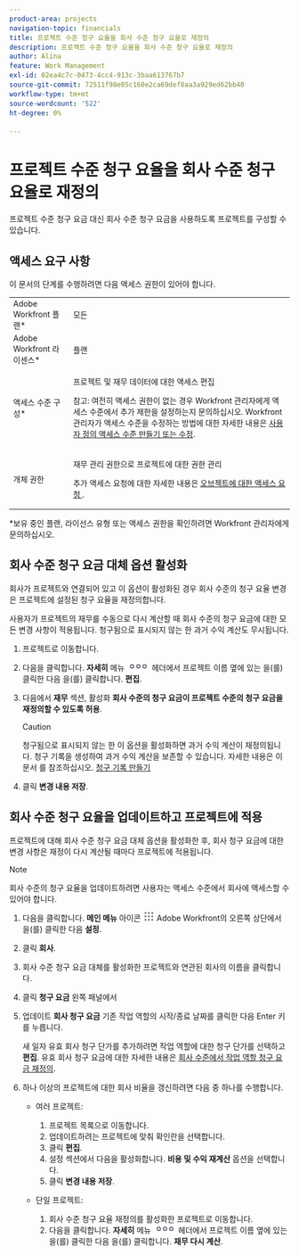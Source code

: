 ```yaml
---
product-area: projects
navigation-topic: financials
title: 프로젝트 수준 청구 요율을 회사 수준 청구 요율로 재정의
description: 프로젝트 수준 청구 요율을 회사 수준 청구 요율로 재정의
author: Alina
feature: Work Management
exl-id: 02ea4c7c-0473-4cc4-913c-3baa613767b7
source-git-commit: 72511f98e05c160e2ca69def8aa3a929ed62bb40
workflow-type: tm+mt
source-wordcount: '522'
ht-degree: 0%

---
```


# 프로젝트 수준 청구 요율을 회사 수준 청구 요율로 재정의

<!--
<p data-mc-conditions="QuicksilverOrClassic.Draft mode">(NOTE: THIS IS LINKED TO THE UI IN THE EDIT PROJECT MODAL)</p>
-->

프로젝트 수준 청구 요금 대신 회사 수준 청구 요금을 사용하도록 프로젝트를 구성할 수 있습니다.

## 액세스 요구 사항

이 문서의 단계를 수행하려면 다음 액세스 권한이 있어야 합니다.

<table style="table-layout:auto"> 
 <col> 
 <col> 
 <tbody> 
  <tr> 
   <td role="rowheader">Adobe Workfront 플랜*</td> 
   <td> <p>모든</p> </td> 
  </tr> 
  <tr> 
   <td role="rowheader">Adobe Workfront 라이센스*</td> 
   <td> <p>플랜 </p> </td> 
  </tr> 
  <tr> 
   <td role="rowheader">액세스 수준 구성*</td> 
   <td> <p>프로젝트 및 재무 데이터에 대한 액세스 편집</p> <p>참고: 여전히 액세스 권한이 없는 경우 Workfront 관리자에게 액세스 수준에서 추가 제한을 설정하는지 문의하십시오. Workfront 관리자가 액세스 수준을 수정하는 방법에 대한 자세한 내용은 <a href="../../../administration-and-setup/add-users/configure-and-grant-access/create-modify-access-levels.md" class="MCXref xref">사용자 정의 액세스 수준 만들기 또는 수정</a>.</p> </td> 
  </tr> 
  <tr> 
   <td role="rowheader">개체 권한</td> 
   <td> <p>재무 관리 권한으로 프로젝트에 대한 권한 관리</p> <p>추가 액세스 요청에 대한 자세한 내용은 <a href="../../../workfront-basics/grant-and-request-access-to-objects/request-access.md" class="MCXref xref">오브젝트에 대한 액세스 요청 </a>.</p> </td> 
  </tr> 
 </tbody> 
</table>

&#42;보유 중인 플랜, 라이선스 유형 또는 액세스 권한을 확인하려면 Workfront 관리자에게 문의하십시오.

## 회사 수준 청구 요금 대체 옵션 활성화

회사가 프로젝트와 연결되어 있고 이 옵션이 활성화된 경우 회사 수준의 청구 요율 변경은 프로젝트에 설정된 청구 요율을 재정의합니다.

사용자가 프로젝트의 재무를 수동으로 다시 계산할 때 회사 수준의 청구 요금에 대한 모든 변경 사항이 적용됩니다. 청구됨으로 표시되지 않는 한 과거 수익 계산도 무시됩니다.

1. 프로젝트로 이동합니다.
1. 다음을 클릭합니다. **자세히** 메뉴 ![](assets/qs-more-icon-on-an-object.png) 헤더에서 프로젝트 이름 옆에 있는 을(를) 클릭한 다음 을(를) 클릭합니다. **편집**.
1. 다음에서 **재무** 섹션, 활성화 **회사 수준의 청구 요금이 프로젝트 수준의 청구 요금을 재정의할 수 있도록 허용**.

   >[!CAUTION]
   >
   >청구됨으로 표시되지 않는 한 이 옵션을 활성화하면 과거 수익 계산이 재정의됩니다. 청구 기록을 생성하여 과거 수익 계산을 보존할 수 있습니다. 자세한 내용은 이 문서 를 참조하십시오. [청구 기록 만들기](../../../manage-work/projects/project-finances/create-billing-records.md)

1. 클릭 **변경 내용 저장**.

## 회사 수준 청구 요율을 업데이트하고 프로젝트에 적용

프로젝트에 대해 회사 수준 청구 요금 대체 옵션을 활성화한 후, 회사 청구 요금에 대한 변경 사항은 재정이 다시 계산될 때마다 프로젝트에 적용됩니다.

>[!NOTE]
>
>회사 수준의 청구 요율을 업데이트하려면 사용자는 액세스 수준에서 회사에 액세스할 수 있어야 합니다.

1. 다음을 클릭합니다. **메인 메뉴** 아이콘 ![](assets/main-menu-icon.png) Adobe Workfront의 오른쪽 상단에서 을(를) 클릭한 다음 **설정**.
1. 클릭 **회사**.
1. 회사 수준 청구 요금 대체를 활성화한 프로젝트와 연관된 회사의 이름을 클릭합니다.
1. 클릭 **청구 요금** 왼쪽 패널에서
1. 업데이트 **회사 청구 요금** 기존 작업 역할의 시작/종료 날짜를 클릭한 다음 Enter 키를 누릅니다.

   새 일자 유효 회사 청구 단가를 추가하려면 작업 역할에 대한 청구 단가를 선택하고 **편집**. 유효 회사 청구 요금에 대한 자세한 내용은 [회사 수준에서 작업 역할 청구 요금 재정의](/help/quicksilver/administration-and-setup/set-up-workfront/organizational-setup/override-job-role-billing-rates-company-level.md).

1. 하나 이상의 프로젝트에 대한 회사 비율을 갱신하려면 다음 중 하나를 수행합니다.

   * 여러 프로젝트:

      1. 프로젝트 목록으로 이동합니다.
      1. 업데이트하려는 프로젝트에 맞춰 확인란을 선택합니다.
      1. 클릭 **편집**.
      1. 설정 섹션에서 다음을 활성화합니다. **비용 및 수익 재계산** 옵션을 선택합니다.
      1. 클릭 **변경 내용 저장**.

   * 단일 프로젝트:

      1. 회사 수준 청구 요율 재정의를 활성화한 프로젝트로 이동합니다.
      1. 다음을 클릭합니다. **자세히** 메뉴 ![](assets/qs-more-icon-on-an-object.png) 헤더에서 프로젝트 이름 옆에 있는 을(를) 클릭한 다음 을(를) 클릭합니다. **재무 다시 계산**.
